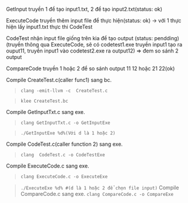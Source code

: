 GetInput truyền 1 để tạo input1.txt, 2 để tạo input2.txt(status: ok)

ExecuteCode truyền thêm input file để thực hiện(status: ok) -> với 1 thực hiện lấy input1.txt thực thi CodeTest

CodeTest nhận input file giống trên kia để tạo output (status: pendding)(truyền thông qua ExecuteCode, sẽ có codetest1.exe truyền input1 tạo ra ouput11, truyền input1 vào codetest2.exe ra output12) => đem so sánh 2 output

CompareCode truyền 1 hoặc 2 để so sánh output 11 12 hoặc 21 22(ok)


Compile  CreateTest.c(caller func1) sang bc.
> ```clang -emit-llvm -c  CreateTest.c```

> ```klee CreateTest.bc```
 
Compile GetInputTxt.c sang exe.
> ```clang GetInputTxt.c -o GetInputExe```

> ```./GetInputExe %d%(Với d là 1 hoặc 2)```

Compile CodeTest.c(caller function 2) sang exe.
> ```clang  CodeTest.c -o CodeTestExe```

Compile ExecuteCode.c sang exe.
> ```clang ExecuteCode.c -o ExecuteExe```

> ```./ExecuteExe %d% #(d là 1 hoặc 2 để chọn file input)```
Compile CompareCode.c sang exe.
> ```clang CompareCode.c -o CompareExe```
